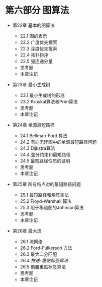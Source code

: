 # 第六部分 图算法

- 第22章 基本的图算法
  - 22.1 图的表示
  - 22.2 广度优先搜索
  - 22.3 深度优先搜索
  - 22.4 拓扑排序
  - 22.5 强连通分量
  - 思考题
  - 本章注记
- 第23章 最小生成树
  - 23.1 最小生成树的形成
  - 23.2 Kruskal算法和Prim算法
  - 思考题
  - 本章注记
- 第24章 单源最短路径
  - 24.1 Bellman-Ford 算法
  - 24.2 有向无环图中的单源最短路径问题
  - 24.3 Dijkstra算法
  - 24.4 差分约束和最短路径
  - 24.5 最短路径性质的证明
  - 思考题
  - 本章注记

- 第25章 所有结点对的最短路径问题
  - 25.1 最短路径和矩阵乘法
  - 25.2 Floyd-Warshall 算法
  - 25.3 用于稀疏图的Johnson算法
  - 思考题
  - 本章注记

- 第26章 最大流
  - 26.1 流网络
  - 26.2 Ford-Fulkerson 方法
  - 26.3 最大二分匹配
  - *26.4 推送-重贴标签算法*
  - 26.5 前置重贴标签算法
  - 思考题
  - 本章注记